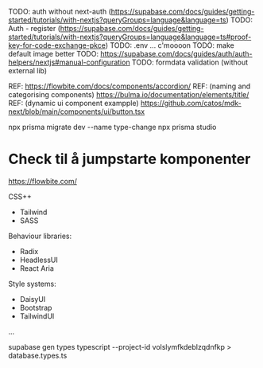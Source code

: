 TODO: auth without next-auth (https://supabase.com/docs/guides/getting-started/tutorials/with-nextjs?queryGroups=language&language=ts)
TODO: Auth - register (https://supabase.com/docs/guides/getting-started/tutorials/with-nextjs?queryGroups=language&language=ts#proof-key-for-code-exchange-pkce)
TODO: .env ... c'moooon
TODO: make default image better
TODO: https://supabase.com/docs/guides/auth/auth-helpers/nextjs#manual-configuration
TODO: formdata validation (without external lib)

REF: https://flowbite.com/docs/components/accordion/
REF: (naming and categorising components) https://bulma.io/documentation/elements/title/
REF: (dynamic ui component exampple) https://github.com/catos/mdk-next/blob/main/components/ui/button.tsx

npx prisma migrate dev --name type-change
npx prisma studio

# Check til å jumpstarte komponenter

https://flowbite.com/

CSS++

- Tailwind
- SASS

Behaviour libraries:

- Radix
- HeadlessUI
- React Aria

Style systems:

- DaisyUI
- Bootstrap
- TailwindUI

...

supabase gen types typescript --project-id volslymfkdeblzqdnfkp > database.types.ts
